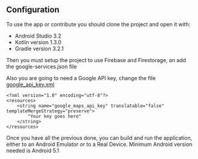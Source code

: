 ## Configuration

To use the app or contribute you should clone the project and open it with:
- Android Studio 3.2
- Kotlin version 1.3.0
- Gradle version 3.2.1

Then you must setup the project to use Firebase and Firestorage, an add the google-services.json file

Also you are going to need a Google API key, change the file [google_api_key.xml](https://github.com/Charliocat/Antarec/blob/master/Android/app/src/main/res/values/google_api_key.xml)

```
<?xml version="1.0" encoding="utf-8"?>
<resources>
    <string name="google_maps_api_key" translatable="false" templateMergeStrategy="preserve">
        "Your key goes here"
    </string>
</resources>
```

Once you have all the previous done, you can build and run the application, either to an Android Emulator or to a Real Device.
Minimum Android version needed is Android 5.1
